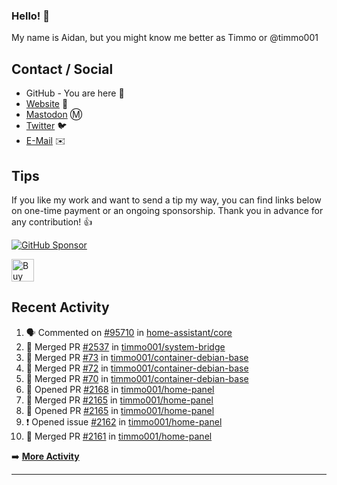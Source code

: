 ### Hello! 👋

My name is Aidan, but you might know me better as Timmo or @timmo001

## Contact / Social

- GitHub - You are here 👋
- [Website](https://timmo.dev) 📙
- <a href="https://fosstodon.org/@timmo" rel="me" target="_blank">Mastodon</a> Ⓜ️
- [Twitter](https://twitter.com/timmo001) 🐦
- [E-Mail](mailto:contact@timmo.xyz) ✉️

## Tips

If you like my work and want to send a tip my way, you can find links below on one-time payment or an ongoing sponsorship. Thank you in advance for any contribution! 👍

[![GitHub Sponsor][sponsor-badge]][sponsor]

<a href="https://ko-fi.com/M4M6YNVS" target="_blank"><img height="36" style="border:0px;height:36px;" src="https://cdn.ko-fi.com/cdn/kofi1.png?v=2" border="0" alt="Buy Me a Drink at ko-fi.com" /></a>

## Recent Activity

<!--START_SECTION:activity-->
1. 🗣 Commented on [#95710](https://github.com/home-assistant/core/issues/95710) in [home-assistant/core](https://github.com/home-assistant/core)
2. 🎉 Merged PR [#2537](https://github.com/timmo001/system-bridge/pull/2537) in [timmo001/system-bridge](https://github.com/timmo001/system-bridge)
3. 🎉 Merged PR [#73](https://github.com/timmo001/container-debian-base/pull/73) in [timmo001/container-debian-base](https://github.com/timmo001/container-debian-base)
4. 🎉 Merged PR [#72](https://github.com/timmo001/container-debian-base/pull/72) in [timmo001/container-debian-base](https://github.com/timmo001/container-debian-base)
5. 🎉 Merged PR [#70](https://github.com/timmo001/container-debian-base/pull/70) in [timmo001/container-debian-base](https://github.com/timmo001/container-debian-base)
6. 💪 Opened PR [#2168](https://github.com/timmo001/home-panel/pull/2168) in [timmo001/home-panel](https://github.com/timmo001/home-panel)
7. 🎉 Merged PR [#2165](https://github.com/timmo001/home-panel/pull/2165) in [timmo001/home-panel](https://github.com/timmo001/home-panel)
8. 💪 Opened PR [#2165](https://github.com/timmo001/home-panel/pull/2165) in [timmo001/home-panel](https://github.com/timmo001/home-panel)
9. ❗️ Opened issue [#2162](https://github.com/timmo001/home-panel/issues/2162) in [timmo001/home-panel](https://github.com/timmo001/home-panel)
10. 🎉 Merged PR [#2161](https://github.com/timmo001/home-panel/pull/2161) in [timmo001/home-panel](https://github.com/timmo001/home-panel)
<!--END_SECTION:activity-->

➡️  **[More Activity](/RECENT-ACTIVITY.md)**

---

[sponsor-badge]: https://raw.githubusercontent.com/timmo001/home-panel/v2.11.6/documentation/resources/sponsor.png
[sponsor]: https://github.com/sponsors/timmo001?o=esc
